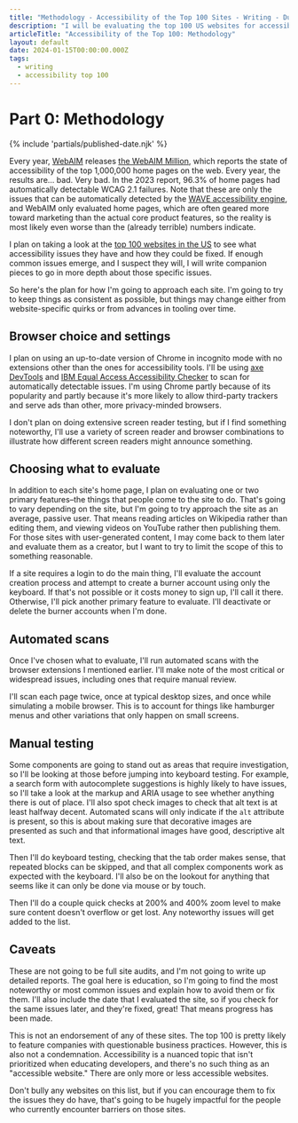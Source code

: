 ```yaml
---
title: "Methodology - Accessibility of the Top 100 Sites - Writing - Dustin Whisman"
description: "I will be evaluating the top 100 US websites for accessibility issues, and this is my plan for how to approach each one the same way, minimizing inconsistency as much as possible."
articleTitle: "Accessibility of the Top 100: Methodology"
layout: default
date: 2024-01-15T00:00:00.000Z
tags:
  - writing
  - accessibility top 100
---
```


# Part 0: Methodology

{% include 'partials/published-date.njk' %}

Every year, [WebAIM](https://webaim.org/) releases [the WebAIM Million](https://webaim.org/projects/million/), which reports the state of accessibility of the top 1,000,000 home pages on the web. Every year, the results are… bad. Very bad. In the 2023 report, 96.3% of home pages had automatically detectable WCAG 2.1 failures. Note that these are only the issues that can be automatically detected by the [WAVE accessibility engine](https://wave.webaim.org/), and WebAIM only evaluated home pages, which are often geared more toward marketing than the actual core product features, so the reality is most likely even worse than the (already terrible) numbers indicate.

I plan on taking a look at the [top 100 websites in the US](https://ahrefs.com/blog/most-visited-websites/) to see what accessibility issues they have and how they could be fixed. If enough common issues emerge, and I suspect they will, I will write companion pieces to go in more depth about those specific issues.

So here's the plan for how I'm going to approach each site. I'm going to try to keep things as consistent as possible, but things may change either from website-specific quirks or from advances in tooling over time.

## Browser choice and settings

I plan on using an up-to-date version of Chrome in incognito mode with no extensions other than the ones for accessibility tools. I'll be using [axe DevTools](https://www.deque.com/axe-devtools-accessibility-testing/) and [IBM Equal Access Accessibility Checker](https://www.ibm.com/able/toolkit/verify/automated) to scan for automatically detectable issues. I'm using Chrome partly because of its popularity and partly because it's more likely to allow third-party trackers and serve ads than other, more privacy-minded browsers.

I don't plan on doing extensive screen reader testing, but if I find something noteworthy, I'll use a variety of screen reader and browser combinations to illustrate how different screen readers might announce something.

## Choosing what to evaluate

In addition to each site's home page, I plan on evaluating one or two primary features–the things that people come to the site to do. That's going to vary depending on the site, but I'm going to try approach the site as an average, passive user. That means reading articles on Wikipedia rather than editing them, and viewing videos on YouTube rather then publishing them. For those sites with user-generated content, I may come back to them later and evaluate them as a creator, but I want to try to limit the scope of this to something reasonable.

If a site requires a login to do the main thing, I'll evaluate the account creation process and attempt to create a burner account using only the keyboard. If that's not possible or it costs money to sign up, I'll call it there. Otherwise, I'll pick another primary feature to evaluate. I'll deactivate or delete the burner accounts when I'm done.

## Automated scans

Once I've chosen what to evaluate, I'll run automated scans with the browser extensions I mentioned earlier. I'll make note of the most critical or widespread issues, including ones that require manual review.

I'll scan each page twice, once at typical desktop sizes, and once while simulating a mobile browser. This is to account for things like hamburger menus and other variations that only happen on small screens.

## Manual testing

Some components are going to stand out as areas that require investigation, so I'll be looking at those before jumping into keyboard testing. For example, a search form with autocomplete suggestions is highly likely to have issues, so I'll take a look at the markup and ARIA usage to see whether anything there is out of place. I'll also spot check images to check that alt text is at least halfway decent. Automated scans will only indicate if the `alt` attribute is present, so this is about making sure that decorative images are presented as such and that informational images have good, descriptive alt text.

Then I'll do keyboard testing, checking that the tab order makes sense, that repeated blocks can be skipped, and that all complex components work as expected with the keyboard. I'll also be on the lookout for anything that seems like it can only be done via mouse or by touch.

Then I'll do a couple quick checks at 200% and 400% zoom level to make sure content doesn't overflow or get lost. Any noteworthy issues will get added to the list.

## Caveats

These are not going to be full site audits, and I'm not going to write up detailed reports. The goal here is education, so I'm going to find the most noteworthy or most common issues and explain how to avoid them or fix them. I'll also include the date that I evaluated the site, so if you check for the same issues later, and they're fixed, great! That means progress has been made.

This is not an endorsement of any of these sites. The top 100 is pretty likely to feature companies with questionable business practices. However, this is also not a condemnation. Accessibility is a nuanced topic that isn't prioritized when educating developers, and there's no such thing as an "accessible website." There are only more or less accessible websites.

Don't bully any websites on this list, but if you can encourage them to fix the issues they do have, that's going to be hugely impactful for the people who currently encounter barriers on those sites.
